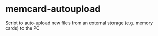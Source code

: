 # memcard-autoupload
Script to auto-upload new files from an external storage (e.g. memory cards) to the PC
